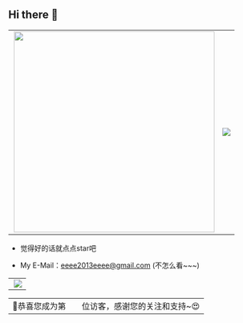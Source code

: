 ## Hi there 👋
<table>
    <tr>
        <td >
            <center><img align='right' src="https://github-readme-stats.zohan.tech/api?username=eeeeeeeeee-code&hide_title=true&hide_border=true&show_icons=true&include_all_commits=true&bg_color=0,EC6C6C,FFD479,FFFC79,73FA79&theme=graywhite&locale=cn" width="400"></center>
        </td>
        <td>
            <center><img src="https://github-readme-stats.vercel.app/api/top-langs/?username=eeeeeeeeee-code&hide_title=true&hide_border=true&layout=compact&langs_count=6&text_color=000&icon_color=fff&bg_color=0,52fa5a,4dfcff,c64dff&theme=graywhite" /> </center>
        </td>
    </tr>
</table>

- 觉得好的话就点点star吧

- My E-Mail：eeee2013eeee@gmail.com (不怎么看~~~)

<table>
    <tr>
        <td><img src="https://github-profile-summary-cards.vercel.app/api/cards/profile-details?username=eeeeeeeeee-code&theme=github_dark" align="right" /></td>
    </tr>
</table>

<table>
  <tr>
    <td>🥰恭喜您成为第</td>
    <td><img src="https://profile-counter.glitch.me/eeeeeeeeee-code/count.svg" alt="" /></td>
    <td>位访客，感谢您的关注和支持~😍</td>
  </tr>
</table>
